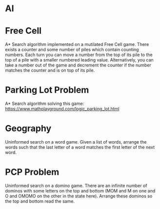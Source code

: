 # AI

# Free Cell
A* Search algorithm implemented on a mutilated Free Cell game. There exists a counter and some number of piles which contain counting numbers. Each turn you can move a number from the top of its pile to the top of a pile with a smaller numbered leading value. Alternatively, you can take a number out of the game and decrement the counter if the number matches the counter and is on top of its pile.

# Parking Lot Problem
A* Search algorithm solving this game: https://www.mathplayground.com/logic_parking_lot.html

# Geography
Uninformed search on a word game. Given a list of words, arrange the words such that the last letter of a word matches the first letter of the next word.

# PCP Problem
Uninformed search on a domino game. There are an infinite number of dominos with some letters on the top and bottom (MOM and M on one and O and OMOMO on the other in the state here). Arrange these dominos so the top and bottom read the same.
